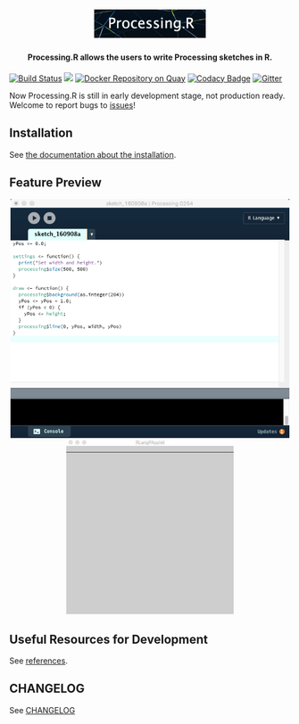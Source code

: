 <h1 align="center">
    <img src="./raw-docs/img/logo/logo.png" alt="logo" width="200">
  <br>
</h1>

<h4 align="center">Processing.R allows the users to write Processing sketches in R.</h4>

[![Build Status](https://travis-ci.org/gaocegege/Processing.R.svg?branch=master)](https://travis-ci.org/gaocegege/Processing.R)
[![](https://img.shields.io/badge/docker-supported-blue.svg)](https://quay.io/repository/gaocegege/processing.r)
[![Docker Repository on Quay](https://quay.io/repository/gaocegege/processing.r/status "Docker Repository on Quay")](https://quay.io/repository/gaocegege/processing.r)
[![Codacy Badge](https://api.codacy.com/project/badge/Grade/33ebc49f6f764fffb7ea7bf617edf902)](https://www.codacy.com/app/gaocegege/Processing-R?utm_source=github.com&amp;utm_medium=referral&amp;utm_content=gaocegege/Processing.R&amp;utm_campaign=Badge_Grade)
[![Gitter](https://badges.gitter.im/gaocegege/Processing.R.svg)](https://gitter.im/gaocegege/Processing.R?utm_source=badge&utm_medium=badge&utm_campaign=pr-badge)

Now Processing.R is still in early development stage, not production ready. Welcome to report bugs to [issues](https://github.com/gaocegege/Processing.R/issues)!

## Installation

See [the documentation about the installation](./raw-docs/howto.md).

## Feature Preview

<div align="center">
	<img src="./raw-docs/img/editor.png" alt="Editor" width="500">
</div>

<div align="center">
	<img src="./raw-docs/img/demo.gif" alt="Demo" width="300">
</div>

## Useful Resources for Development

See [references](./raw-docs/references.md).

## CHANGELOG

See [CHANGELOG](./CHANGELOG.md)

